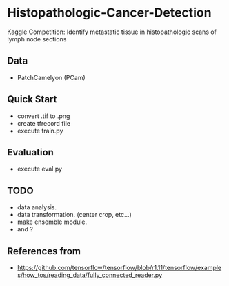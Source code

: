 # Histopathologic-Cancer-Detection
Kaggle Competition: Identify metastatic tissue in histopathologic scans of lymph node sections

## Data
- PatchCamelyon (PCam)

## Quick Start
- convert .tif to .png
- create tfrecord file
- execute train.py

## Evaluation
- execute eval.py

## TODO
- data analysis.
- data transformation. (center crop, etc...)
- make ensemble module.
- and ?

## References from
- https://github.com/tensorflow/tensorflow/blob/r1.11/tensorflow/examples/how_tos/reading_data/fully_connected_reader.py
